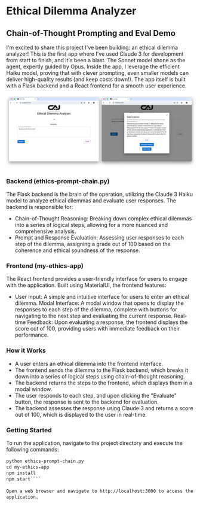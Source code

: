 # Ethical Dilemma Analyzer
## Chain-of-Thought Prompting and Eval Demo

I'm excited to share this project I've been building: an ethical dilemma analyzer!  This is the first app where I've used Claude 3 for development from start to finish, and it's been a blast.  The Sonnet model shone as the agent, expertly guided by Opus. Inside the app, I leverage the efficient Haiku model, proving that with clever prompting, even smaller models can deliver high-quality results (and keep costs down!).  The app itself is built with a Flask backend and a React frontend for a smooth user experience.

![Screenshots of app](/screenshots/screenshots-app.png)

### Backend (ethics-prompt-chain.py)
The Flask backend is the brain of the operation, utilizing the Claude 3 Haiku model to analyze ethical dilemmas and evaluate user responses. The backend is responsible for:
* Chain-of-Thought Reasoning: Breaking down complex ethical dilemmas into a series of logical steps, allowing for a more nuanced and comprehensive analysis.
* Prompt and Response Evaluation: Assessing user responses to each step of the dilemma, assigning a grade out of 100 based on the coherence and ethical soundness of the response.

### Frontend (my-ethics-app)
The React frontend provides a user-friendly interface for users to engage with the application. Built using MaterialUI, the frontend features:
* User Input: A simple and intuitive interface for users to enter an ethical dilemma.
 Modal Interface: A modal window that opens to display the responses to each step of the dilemma, complete with buttons for navigating to the next step and evaluating the current response.
 Real-time Feedback: Upon evaluating a response, the frontend displays the score out of 100, providing users with immediate feedback on their performance.

### How it Works
* A user enters an ethical dilemma into the frontend interface.
* The frontend sends the dilemma to the Flask backend, which breaks it down into a series of logical steps using chain-of-thought reasoning.
* The backend returns the steps to the frontend, which displays them in a modal window.
* The user responds to each step, and upon clicking the "Evaluate" button, the response is sent to the backend for evaluation.
* The backend assesses the response using Claude 3 and returns a score out of 100, which is displayed to the user in real-time.

### Getting Started
To run the application, navigate to the project directory and execute the following commands:

````pip install -r requirements.txt
python ethics-prompt-chain.py
cd my-ethics-app
npm install
npm start````

Open a web browser and navigate to http://localhost:3000 to access the application.
